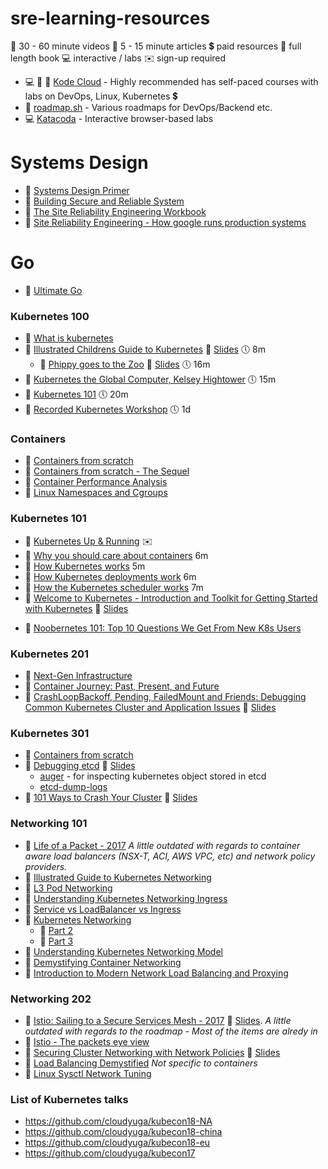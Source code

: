 # sre-learning-resources



🎥 30 - 60 minute videos
📄 5 - 15 minute articles
💲 paid resources
📖 full length book
💻 interactive / labs
✉️ sign-up required


- 💻 🎥 📄 [Kode Cloud](https://kodekloud.com/) - Highly recommended has self-paced courses with labs on DevOps, Linux, Kubernetes 💲
- 📄 [roadmap.sh](https://roadmap.sh) - Various roadmaps for DevOps/Backend etc.
- 💻 [Katacoda](https://www.katacoda.com/courses) - Interactive browser-based labs
# Systems Design

* 📖 [Systems Design Primer](https://github.com/donnemartin/system-design-primer)
* 📖 [Building Secure and Reliable System](https://static.googleusercontent.com/media/landing.google.com/en//sre/static/pdf/Building_Secure_and_Reliable_Systems.pdf)
* 📖 [The Site Reliability Engineering Workbook](https://landing.google.com/sre/workbook/toc/)
* 📖 [Site Reliability Engineering - How google runs production systems](https://landing.google.com/sre/sre-book/toc/index.html)


# Go

* 📖 [Ultimate Go](https://github.com/hoanhan101/ultimate-go)


### Kubernetes 100

* 📄 [What is kubernetes](https://kubernetes.io/docs/concepts/overview/what-is-kubernetes/)
* 🎥 [Illustrated Childrens Guide to Kubernetes](https://www.youtube.com/watch?v=3I9PkvZ80BQ) 📄 [Slides](https://www.cncf.io/wp-content/uploads/2018/12/The-Illustrated-Childrens-Guide-to-Kubernetes.pdf) 🕔 8m
  * 🎥 [Phippy goes to the Zoo](https://www.youtube.com/watch?v=O1pv70lPlNc) 📄 [Slides](https://www.cncf.io/wp-content/uploads/2018/12/Phippy-Goes-To-The-Zoo.pdf) 🕔 16m
* 🎥 [Kubernetes the Global Computer, Kelsey Hightower](https://www.youtube.com/watch?v=8SvQqZNP6uo) 🕔 15m
* 🎥 [Kubernetes 101](https://www.youtube.com/watch?v=N7gxfroizbA) 🕔 20m
* 🎥 [Recorded Kubernetes Workshop](https://www.youtube.com/playlist?list=PLBAFXs0YjviJwCoxSUkUPhsSxDJzpZbJd) 🕔 1d

### Containers

- 🎥 [Containers from scratch](https://www.youtube.com/watch?v=Utf-A4rODH8)
- 🎥 [Containers from scratch - The Sequel](https://www.youtube.com/watch?v=_TsSmSu57Zo)
- 🎥 [Container Performance Analysis](https://www.youtube.com/watch?v=bK9A5ODIgac)
- 📄 [Linux Namespaces and Cgroups](http://containerz.info)

### Kubernetes 101
* 📖 [Kubernetes Up & Running](https://k8s.vmware.com/kubernetes-up-and-running/) ✉️
* 🎥 [Why you should care about containers](https://www.youtube.com/watch?v=EUitQ8DaZW8) 6m
* 🎥 [How Kubernetes works](https://www.youtube.com/watch?v=daVUONZqn88) 5m
* 🎥 [How Kubernetes deployments work](https://www.youtube.com/watch?v=mNK14yXIZF4) 6m
* 🎥 [How the Kubernetes scheduler works](https://www.youtube.com/watch?v=rDCWxkvPlAw) 7m
* 🎥 [Welcome to Kubernetes - Introduction and Toolkit for Getting Started with Kubernetes](https://www.youtube.com/watch?v=TkCDUFR6xqw)  📄 [Slides](https://schd.ws/hosted_files/kccncna17/44/KubeCon-talk.pp.pdf)
- 🎥 [Noobernetes 101: Top 10 Questions We Get From New K8s Users](https://youtube.com/watch?v=Y7enbKBBDhA)

### Kubernetes 201

- 🎥 [Next-Gen Infrastructure](https://www.youtube.com/watch?v=75DcXGVRxaU)
- 🎥 [Container Journey: Past, Present, and Future](https://www.youtube.com/watch?v=tYgtDb0t908)
- 🎥 [CrashLoopBackoff, Pending, FailedMount and Friends: Debugging Common Kubernetes Cluster and Application Issues](https://www.youtube.com/watch?v=7FOCG5kua1w) 📄 [Slides](https://schd.ws/hosted_files/kccncna17/be/CrashLoopBackoff-Pending-FailedMount-and-Friends-draft.pdf)

### Kubernetes 301

* 🎥 [Containers from scratch](https://www.youtube.com/watch?v=8fi7uSYlOdc)
* 🎥 [Debugging etcd](https://youtube.com/watch?v=NVMZBBQ9hsM) 📄 [Slides](https://schd.ws/hosted_files/kccna18/a5/Kubecon%20Seattle_%20Debugging%20etcd.pdf)
  * [auger](https://github.com/jpbetz/auger) - for inspecting kubernetes object stored in etcd
  * [etcd-dump-logs](https://github.com/etcd-io/etcd/tree/master/tools/etcd-dump-logs)
* 🎥 [101 Ways to Crash Your Cluster](https://www.youtube.com/watch?v=xZO9nx6GBu0) 📄 [Slides](https://schd.ws/hosted_files/kccncna17/20/KubeCon%20NA%202017-101%20Ways%20to%20Crash%20Your%20Cluster.pdf)


### Networking 101

* 🎥 [Life of a Packet - 2017](https://www.youtube.com/watch?v=0Omvgd7Hg1I)
*A little outdated with regards to container aware load balancers (NSX-T, ACI, AWS VPC, etc) and network policy providers.*
* 📄 [Illustrated Guide to Kubernetes Networking](https://itnext.io/an-illustrated-guide-to-kubernetes-networking-part-1-d1ede3322727)
* 📄 [L3 Pod Networking](https://cloudnativelabs.github.io/post/2017-05-22-kube-pod-networking/)
* 📄 [Understanding Kubernetes Networking Ingress](https://medium.com/google-cloud/understanding-kubernetes-networking-ingress-1bc341c84078)
* 📄 [Service vs LoadBalancer vs Ingress](https://medium.com/google-cloud/kubernetes-nodeport-vs-loadbalancer-vs-ingress-when-should-i-use-what-922f010849e0)
* 📄 [Kubernetes Networking ](https://www.level-up.one/kubernetes-networking-pods-levelup/)
  * 📄 [Part 2](https://www.level-up.one/kubernetes-networking-series-two/)
  * 📄 [Part 3](https://www.level-up.one/kubernetes-networking-3-level-up/)
* 📄 [Understanding Kubernetes Networking Model](https://sookocheff.com/post/kubernetes/understanding-kubernetes-networking-model/)
* 📄 [Demystifying Container Networking](https://blog.mbrt.it/2017-10-01-demystifying-container-networking/)
* 📄 [Introduction to Modern Network Load Balancing and Proxying](https://blog.envoyproxy.io/introduction-to-modern-network-load-balancing-and-proxying-a57f6ff80236)

### Networking 202

* 🎥 [Istio: Sailing to a Secure Services Mesh - 2017](https://www.youtube.com/watch?v=HMofcmTD444) 📄 [ Slides](https://schd.ws/hosted_files/kccncna17/21/KubeCon2017%20-%20Istio%20Security.pdf).
  *A little outdated with regards to the roadmap - Most of the items are alredy in*
* 🎥 [Istio - The packets eye view](https://www.youtube.com/watch?v=zJnYuFsLHfY)
* 🎥 [Securing Cluster Networking with Network Policies](https://www.youtube.com/watch?v=3gGpMmYeEO8) 📄 [Slides](https://schd.ws/hosted_files/kccncna17/46/ahmetb%20KubeCon%202017%20NA%20%E2%80%93%20Network%20Policies.pdf)
* 🎥 [Load Balancing Demystified](https://www.youtube.com/watch?v=91evAYoWWdY)
  *Not specific to containers*
* 📄 [Linux Sysctl Network Tuning](https://github.com/leandromoreira/linux-network-performance-parameters)

### List of Kubernetes talks

* https://github.com/cloudyuga/kubecon18-NA
* https://github.com/cloudyuga/kubecon18-china
* https://github.com/cloudyuga/kubecon18-eu
* https://github.com/cloudyuga/kubecon17
